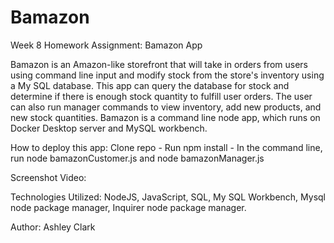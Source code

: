 # Bamazon

Week 8 Homework Assignment: Bamazon App

Bamazon is an Amazon-like storefront that will take in orders from users using command line input and modify stock from the store's inventory using a My SQL database. This app can query the database for stock and determine if there is enough stock quantity to fulfill user orders. The user can also run manager commands to view inventory, add new products, and new stock quantities. Bamazon is a command line node app, which runs on Docker Desktop server and MySQL workbench.

How to deploy this app: Clone repo - Run npm install - In the command line, run node bamazonCustomer.js and node bamazonManager.js

Screenshot Video:

Technologies Utilized: NodeJS, JavaScript, SQL, My SQL Workbench, Mysql node package manager, Inquirer node package manager.

Author: Ashley Clark